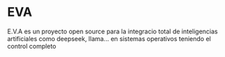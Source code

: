 # EVA
E.V.A es un proyecto open source para la integracio total de inteligencias artificiales como deepseek, llama... en sistemas operativos teniendo el control completo
